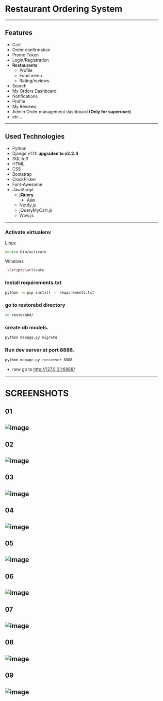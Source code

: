 # Restaurant Ordering System

---

## Features

* Cart
* Order confirmation
* Promo Token
* Login/Registration
* **Restaurants**
    * Profile
    * Food menu
    * Rating/reviews
* Search
* My Orders Dashboard
* Notifications
* Profile
* My Reviews
* Admin Order management dashboard **(Only for superuser)**
* etc...

---

## Used Technologies

* Python
* Django v1.11: **upgraded to v2.2.4**
* SQLite3
* HTML
* CSS
* Bootstrap
* ClockPicker
* Font-Awesome
* JavaScript
    * **jQuery**
        * Ajax
    * Notify.js
    * jQueryMyCart.js
    * Wow.js

---

### Activate virtualenv

Linux

```bash
source bin/activate
```

Windows

```bash
.\Scripts\activate
```

### Install requirements.txt

```bash
python -m pip install -r requirements.txt
```

### go to restorabd directory

```bash
cd restorabd/
```

### create db models.

```bash
python manage.py migrate
```

### Run dev server at port 8888.

```bash
python manage.py runserver 8888
```

* now go to http://127.0.0.1:8888/

---

# SCREENSHOTS

## 01

![image](https://github.com/QuickPythonDeveloper/Restaurant-ordering/blob/master/screen%20shots/Screen%20Shot%201401-12-19%20at%2021.06.51.png)
---

## 02

![image](https://github.com/QuickPythonDeveloper/Restaurant-ordering/blob/master/screen%20shots/Screen%20Shot%201401-12-19%20at%2021.07.53.png)
---

## 03

![image](https://github.com/QuickPythonDeveloper/Restaurant-ordering/blob/master/screen%20shots/Screen%20Shot%201401-12-19%20at%2021.59.10.png)
---

## 04

![image](https://github.com/QuickPythonDeveloper/Restaurant-ordering/blob/master/screen%20shots/Screen%20Shot%201401-12-19%20at%2023.06.27.png)
---

## 05

![image](https://github.com/QuickPythonDeveloper/Restaurant-ordering/blob/master/screen%20shots/Screen%20Shot%201401-12-19%20at%2023.19.06.png)
---

## 06

![image](https://github.com/QuickPythonDeveloper/Restaurant-ordering/blob/master/screen%20shots/Screen%20Shot%201401-12-19%20at%2023.20.52.png)
---

## 07

![image](https://github.com/QuickPythonDeveloper/Restaurant-ordering/blob/master/screen%20shots/Screen%20Shot%201401-12-19%20at%2023.23.28.png)
---

## 08

![image](https://github.com/QuickPythonDeveloper/Restaurant-ordering/blob/main/screen%20shots/Screen%20Shot%201401-12-19%20at%2023.23.28.png)
---

## 09

![image](https://github.com/QuickPythonDeveloper/Restaurant-ordering/blob/master/screen%20shots/Screen%20Shot%201401-12-19%20at%2023.23.55.png)
---

